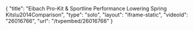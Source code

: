 {
    "title": "Eibach Pro-Kit & Sportline Performance Lowering Spring Kits\u2014Comparison",
    "type": "solo",
    "layout": "iframe-static",
    "videoId": "26016766",
    "url": "\/tvpembed\/26016766"
}